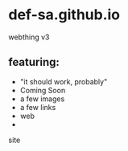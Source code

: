 # def-sa.github.io

webthing v3

## featuring:
- "it should work, probably"
- Coming   Soon
- a few  images
- a few links
- web
- 
site
